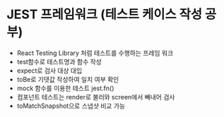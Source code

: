 # JEST 프레임워크 (테스트 케이스 작성 공부)
- React Testing Library 처럼 테스트를 수행하는 프레임 워크
- test함수로 테스트명과 함수 작성
- expect로 검사 대상 대입
- toBe로 기댓값 작성하여 일치 여부 확인
- mock 함수를 이용한 테스트 jest.fn() 
- 컴포넌트 테스트는 render로 불러와 screen에서 빼내어 검사
- toMatchSnapshot으로 스냅샷 비교 가능